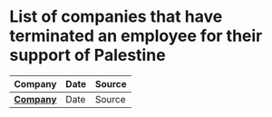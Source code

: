 # List of companies that have terminated an employee for their support of Palestine


| Company | Date | Source |
| ------- | ---- | -------- | 
| **[Company](https://)** | Date | Source |

